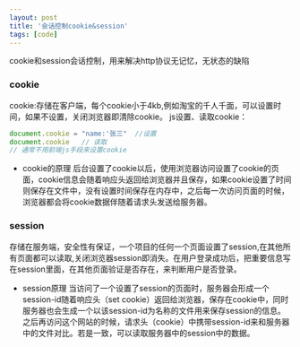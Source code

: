 ```yaml
---
layout: post
title: '会话控制cookie&session'
tags: [code]
---
```



cookie和session会话控制，用来解决http协议无记忆，无状态的缺陷
### cookie
cookie:存储在客户端，每个cookie小于4kb,例如淘宝的千人千面，可以设置时间，如果不设置，关闭浏览器即清除cookie。
js设置、读取cookie：
```js
document.cookie = "name:'张三"  //设置
document.cookie   // 读取
// 通常不用前端js手段来设置cookie
```

- cookie的原理
  后台设置了cookie以后，使用浏览器访问设置了cookie的页面，cookie信息会随着响应头返回给浏览器并且保存，如果cookie设置了时间则保存在文件中，没有设置时间保存在内存中，之后每一次访问页面的时候，浏览器都会将cookie数据伴随着请求头发送给服务器。

### session
存储在服务端，安全性有保证，一个项目的任何一个页面设置了session,在其他所有页面都可以读取,关闭浏览器session即消失。在用户登录成功后，把重要信息写在session里面，在其他页面验证是否存在，来判断用户是否登录。

- session原理
当访问了一个设置了session的页面时，服务器会形成一个session-id随着响应头（set cookie）返回给浏览器，保存在cookie中，同时服务器也会生成一个以该session-id为名称的文件用来保存session的信息。之后再访问这个网站的时候，请求头（cookie）中携带session-id来和服务器中的文件对比。若是一致，可以读取服务器中的session中的数据。